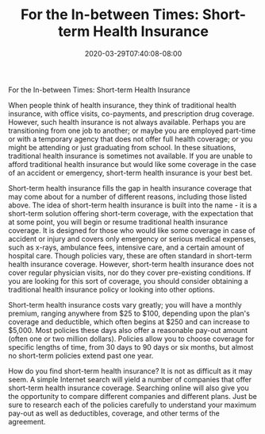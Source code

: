 ﻿---
title: "For the In-between Times: Short-term Health Insurance"
date: 2020-03-29T07:40:08-08:00
description: "Text Tips for Web Success"
featured_image: "/images/Text.jpg"
tags: ["Text"]
---

For the In-between Times: Short-term Health Insurance

When people think of health insurance, they think of traditional health insurance, with office visits, co-payments, and prescription drug coverage. However, such health insurance is not always available. Perhaps you are transitioning from one job to another; or maybe you are employed part-time or with a temporary agency that does not offer full health coverage; or you might be attending or just graduating from school. In these situations, traditional health insurance is sometimes not available. If you are unable to afford traditional health insurance but would like some coverage in the case of an accident or emergency, short-term health insurance is your best bet.

Short-term health insurance fills the gap in health insurance coverage that may come about for a number of different reasons, including those listed above. The idea of short-term health insurance is built into the name - it is a short-term solution offering short-term coverage, with the expectation that at some point, you will begin or resume traditional health insurance coverage. It is designed for those who would like some coverage in case of accident or injury and covers only emergency or serious medical expenses, such as x-rays, ambulance fees, intensive care, and a certain amount of hospital care. Though policies vary, these are often standard in short-term health insurance coverage. However, short-term health insurance does not cover regular physician visits, nor do they cover pre-existing conditions. If you are looking for this sort of coverage, you should consider obtaining a traditional health insurance policy or looking into other options. 

Short-term health insurance costs vary greatly; you will have a monthly premium, ranging anywhere from $25 to $100, depending upon the plan's coverage and deductible, which often begins at $250 and can increase to $5,000. Most policies these days also offer a reasonable pay-out amount (often one or two million dollars). Policies allow you to choose coverage for specific lengths of time, from 30 days to 90 days or six months, but almost no short-term policies extend past one year. 

How do you find short-term health insurance? It is not as difficult as it may seem. A simple Internet search will yield a number of companies that offer short-term health insurance coverage. Searching online will also give you the opportunity to compare different companies and different plans. Just be sure to research each of the policies carefully to understand your maximum pay-out as well as deductibles, coverage, and other terms of the agreement. 


